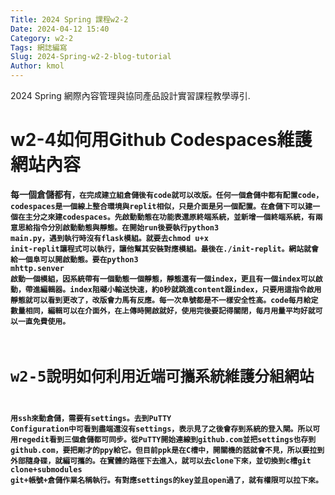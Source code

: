 ```yaml
---
Title: 2024 Spring 課程w2-2
Date: 2024-04-12 15:40
Category: w2-2
Tags: 網誌編寫
Slug: 2024-Spring-w2-2-blog-tutorial
Author: kmol
---
```


2024 Spring 網際內容管理與協同產品設計實習課程教學導引.

<!-- PELICAN_END_SUMMARY -->
# w2-4如何用Github Codespaces維護網站內容
**每一個倉儲都有<code>，在完成建立組倉儲後有code就可以改版。任何一個倉儲中都有配置code，codespaces是一個線上整合環境與replit相似，只是介面是另一個配置。在倉儲下可以建一個在主分之來建codespaces。先啟動動態在功能表還原終端系統，並新增一個終端系統，有兩意思給指令分別啟動動態與靜態。在開始run後要執行python3 main.py，遇到執行時沒有flask模組。就要去chmod u+x init-replit讓程式可以執行，讓他幫其安裝對應模組。最後在./init-replit。網站就會給一個阜可以開啟動態。要在python3 mhttp.senver 啟動一個模組，因系統帶有一個動態一個靜態，靜態還有一個index，更且有一個index可以啟動，帶進編輯器。index阻礙小輸送快速，約0秒就跳進content跟index，只要用這指令啟用靜態就可以看到更改了，改版會力馬有反應。每一次阜號都是不一樣安全性高。code每月給定數量相同，編輯可以在介面外，在上傳時開啟就好，使用完後要記得關閉，每月用量平均好就可以一直免費使用。**

# w2-5說明如何利用近端可攜系統維護分組網站
**用ssh來動倉儲，需要有settings。去到PuTTY Configuration中可看到盡端還沒有settings，表示見了之後會存到系統的登入閘。所以可用regedit看到三個倉儲都可同步。從PuTTY開始連線到github.com並把settings也存到github.com，要把剛才的ppy給它。但目前ppk是在C槽中，開關機的話就會不見，所以要拉到外部隨身碟，就編可攜的。在實體的路徑下去進入，就可以去clone下來，並切換到c槽git clone+submodules git+帳號+倉儲作業名稱執行。有對應settings的key並且open過了，就有權限可以拉下來。**